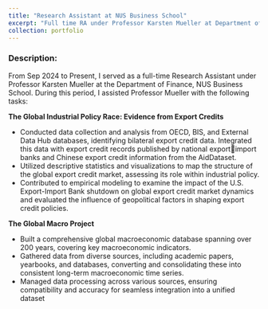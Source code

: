 ```yaml
---
title: "Research Assistant at NUS Business School"
excerpt: "Full time RA under Professor Karsten Mueller at Department of Finance, NUS Business School"
collection: portfolio
---
```


### Description:
From Sep 2024 to Present, I served as a full-time Research Assistant under Professor Karsten Mueller at the Department of Finance, NUS Business School. During this period, I assisted Professor Mueller with the following tasks:

**The Global Industrial Policy Race: Evidence from Export Credits**
- Conducted data collection and analysis from OECD, BIS, and External Data Hub databases, identifying
bilateral export credit data. Integrated this data with export credit records published by national exportimport banks and Chinese export credit information from the AidDataset.
- Utilized descriptive statistics and visualizations to map the structure of the global export credit market,
assessing its role within industrial policy.
- Contributed to empirical modeling to examine the impact of the U.S. Export-Import Bank shutdown on
global export credit market dynamics and evaluated the influence of geopolitical factors in shaping export
credit policies.

**The Global Macro Project**
- Built a comprehensive global macroeconomic database spanning over 200 years, covering key macroeconomic
indicators.
- Gathered data from diverse sources, including academic papers, yearbooks, and databases, converting and
consolidating these into consistent long-term macroeconomic time series.
- Managed data processing across various sources, ensuring compatibility and accuracy for seamless integration
into a unified dataset